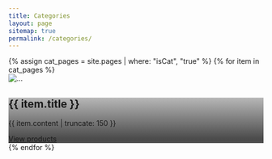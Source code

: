 ```yaml
---
title: Categories
layout: page
sitemap: true
permalink: /categories/
---
```


<div class="row">
  {% assign cat_pages = site.pages | where: "isCat", "true" %}
  {% for item in cat_pages %}
  <div class="col-sm-6 mb-3">
    <div class="card bg-light text-white">
      <img src="{{ item.image }}" class="card-img" alt="...">
      <div class="card-img-overlay" style="background:linear-gradient(180deg, rgba(78, 78, 78, 0.4) 0%, rgba(0, 0, 0, 0.7) 90.16%)">
        <h2 class="card-title text-white">{{ item.title }}</h2>
        <p class="card-text text-white lead">{{ item.content | truncate: 150 }}</p>
        <a href="{{ item.url | absolute_url }}" class="btn btn-outline-light">View products</a>
      </div>
    </div>
  </div>
  {% endfor %} 
</div>